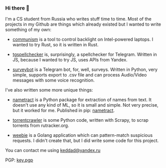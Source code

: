 ### Hi there 👋

I'm a CS student from Russia who writes stuff time to time. Most of the projects in my Github are things which already existed but I wanted to write something of my own:

* [communism](https://github.com/keddad/communism) is a tool to control backlight on Intel-powered laptops. I wanted to try Rust, so it is written in Rust.

* [tgspellchecker](https://github.com/keddad/tgspellchecker) is, surprisingly, a spellchecker for Telegram. Written in JS, because I wanted to try JS, uses APIs from Yandex.

* [surveybot](https://github.com/keddad/surveybot) is a Telegram bot, for, well, surveys. Written in Python, very simple, supports export to .csv file and can process Audio/Video messages with some voice recognition.

I've also written some more unique things:

* [nametract](https://github.com/keddad/nametract) is a Python package for extraction of names from text. It doesn't use any kind of ML, so it is small and simple. Not very precise, but it worked for me. Published in pip: [nametract](https://pypi.org/project/nametract/).

* [torrentcrawler](https://github.com/keddad/torrentcrawler) is some Python code, written with Scrapy, to scrap torrents from rutracker.org.

* [weebie](https://github.com/keddad/weebie) is a Golang application which can pattern-match suspicious requests. I didn't create that, but I did write some code for this project.

You can contact me using keddad@yandex.ru

PGP: [key.pgp](key.pgp)